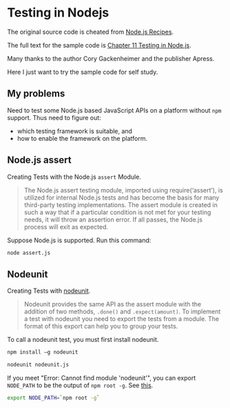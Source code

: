 # Testing in Nodejs

The original source code is cheated from
[Node.js Recipes](http://www.apress.com/9781430260585).

The full text for the sample code is [Chapter 11 Testing in
Node.js](http://rd.springer.com/chapter/10.1007/978-1-4302-6059-2_11/fulltext.html).

Many thanks to the author Cory Gackenheimer and the publisher Apress.

Here I just want to try the sample code for self study.

## My problems

Need to test some Node.js based JavaScript APIs on a platform without `npm`
support. Thus need to figure out:

* which testing framework is suitable, and
* how to enable the framework on the platform.

## Node.js assert

Creating Tests with the Node.js `assert` Module.

> The Node.js assert testing module, imported using require(‘assert’), is
utilized for internal Node.js tests and has become the basis for many
third-party testing implementations. The assert module is created in such a way
that if a particular condition is not met for your testing needs, it will throw
an assertion error. If all passes, the Node.js process will exit as expected.

Suppose Node.js is supported. Run this command:

```sh
node assert.js
```

## Nodeunit

Creating Tests with [nodeunit](https://github.com/caolan/nodeunit).

> Nodeunit provides the same API as the assert module with the addition of two
methods, `.done()` and `.expect(amount)`. To implement a test with nodeunit you
need to export the tests from a module. The format of this export can help you
to group your tests.

To call a nodeunit test, you must first install nodeunit.

```sh
npm install –g nodeunit

nodeunit nodeunit.js
```

If you meet "Error: Cannot find module 'nodeunit'", you can export `NODE_PATH`
to be the output of `npm root -g`. See
[this](http://www.hankcs.com/program/network/to-solve-the-node-js-error-cannot-find-module-node-static.html).

```sh
export NODE_PATH=`npm root -g`
```